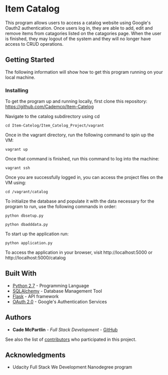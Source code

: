 # Item Catalog

This program allows users to access a catalog website using Google's Oauth2 authentication. Once users log in, they are able to add, edit and remove items from catagories listed on the catagories page. When the user is finished, they may logout of the system and they will no longer have access to CRUD operations.

## Getting Started

The following information will show how to get this program running on your local machine.

### Installing

To get the program up and running locally, first clone this repository: https://github.com/Cademcp/Item-Catelog

Navigate to the catalog subdirectory using cd

```
cd Item-Catelog/Item_Catelog_Project/vagrant
```

Once in the vagrant directory, run the following command to spin up the VM:

```
vagrant up
```

Once that command is finished, run this command to log into the machine:

```
vagrant ssh
```

Once you are successfully logged in, you can access the project files on the VM using:

```
cd /vagrant/catalog
```

To initialize the database and populate it with the data necessary for the program to run, use the following commands in order:

```
python dbsetup.py
```

```
python dbadddata.py
```

To start up the application run:

```
python application.py
```

To access the application in your browser, visit http://localhost:5000 or http://localhost:5000/catalog

## Built With

* [Python 2.7](https://docs.python.org/2/index.html) - Programming Language
* [SQLAlchemy](https://docs.sqlalchemy.org/en/latest/) - Database Management Tool
* [Flask](http://flask.pocoo.org/docs/1.0/) - API framework
* [OAuth 2.0](https://developers.google.com/identity/protocols/OAuth2) - Google's Authentication Services


## Authors

* **Cade McPartlin** - *Full Stack Development* - [GitHub](https://github.com/Cademcp)

See also the list of [contributors](https://github.com/Cademcp/Item-Catelog/graphs/contributors) who participated in this project.


## Acknowledgments

* Udacity Full Stack We Development Nanodegree program 

